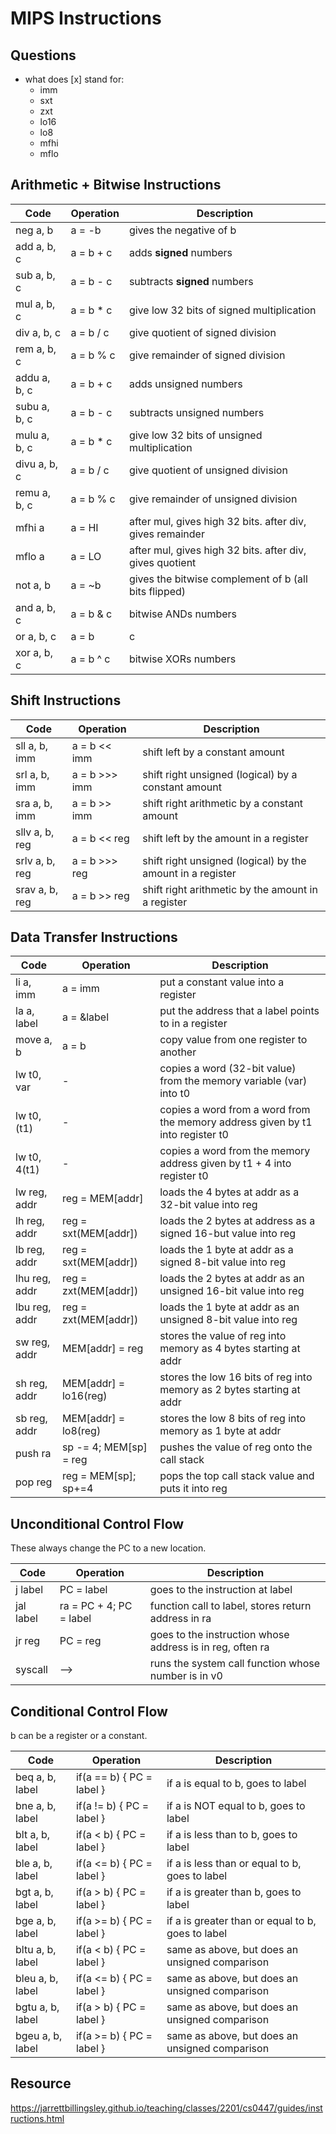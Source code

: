 # MIPS Instructions

## Questions
* what does [x] stand for:
  * imm
  * sxt
  * zxt
  * lo16
  * lo8
  * mfhi
  * mflo

## Arithmetic + Bitwise Instructions

| Code         | Operation | Description                                               |
|--------------|-----------|-----------------------------------------------------------|
| neg a, b     | a = -b    | gives the negative of b                                   |
| add a, b, c  | a = b + c | adds **signed** numbers                                   |
| sub a, b, c  | a = b - c | subtracts **signed** numbers                              |
| mul a, b, c  | a = b * c | give low 32 bits of signed multiplication                 |
| div a, b, c  | a = b / c | give quotient of signed division                          |
| rem a, b, c  | a = b % c | give remainder of signed division                         |
| addu a, b, c | a = b + c | adds unsigned numbers                                     |
| subu a, b, c | a = b - c | subtracts unsigned numbers                                |
| mulu a, b, c | a = b * c | give low 32 bits of unsigned multiplication               |
| divu a, b, c | a = b / c | give quotient of unsigned division                        |
| remu a, b, c | a = b % c | give remainder of unsigned division                       |
| mfhi a       | a = HI    | after mul, gives high 32 bits. after div, gives remainder |
| mflo a       | a = LO    | after mul, gives high 32 bits. after div, gives quotient  |
| not a, b     | a = ~b    | gives the bitwise complement of b (all bits flipped)      |
| and a, b, c  | a = b & c | bitwise ANDs numbers                                      |
| or a, b, c   | a = b | c | bitwise ORs numbers                                       |
| xor a, b, c  | a = b ^ c | bitwise XORs numbers                                      |

## Shift Instructions

| Code           | Operation     | Description                                                |
|----------------|---------------|------------------------------------------------------------|
| sll a, b, imm  | a = b << imm  | shift left by a constant amount                            |
| srl a, b, imm  | a = b >>> imm | shift right unsigned (logical) by a constant amount        |
| sra a, b, imm  | a = b >> imm  | shift right arithmetic by a constant amount                |
| sllv a, b, reg | a = b << reg  | shift left by the amount in a register                     |
| srlv a, b, reg | a = b >>> reg | shift right unsigned (logical) by the amount in a register |
| srav a, b, reg | a = b >> reg  | shift right arithmetic by the amount in a register         |

## Data Transfer Instructions

| Code          | Operation              | Description                                                                     |
|---------------|------------------------|---------------------------------------------------------------------------------|
| li a, imm     | a = imm                | put a constant value into a register                                            |
| la a, label   | a = &label             | put the address that a label points to in a register                            |
| move a, b     | a = b                  | copy value from one register to another                                         |
| lw t0, var    | -                      | copies a word (32-bit value) from the memory variable (var) into t0             |
| lw t0, (t1)   | -                      | copies a word from a word from the memory address given by t1 into register t0  |
| lw t0, 4(t1)  | -                      | copies a word from the memory address given by t1 + 4 into register t0          |
| lw reg, addr  | reg = MEM[addr]        | loads the 4 bytes at addr as a 32-bit value into reg                            |
| lh reg, addr  | reg = sxt(MEM[addr])   | loads the 2 bytes at address as a signed 16-but value into reg                  |
| lb reg, addr  | reg = sxt(MEM[addr])   | loads the 1 byte at addr as a signed 8-bit value into reg                       |
| lhu reg, addr | reg = zxt(MEM[addr])   | loads the 2 bytes at addr as an unsigned 16-bit value into reg                  |
| lbu reg, addr | reg = zxt(MEM[addr])   | loads the 1 byte at addr as an unsigned 8-bit value into reg                    |
| sw reg, addr  | MEM[addr] = reg        | stores the value of reg into memory as 4 bytes starting at addr                 |
| sh reg, addr  | MEM[addr] = lo16(reg)  | stores the low 16 bits of reg into memory as 2 bytes starting at addr           |
| sb reg, addr  | MEM[addr] = lo8(reg)   | stores the low 8 bits of reg into memory as 1 byte at addr                      |
| push ra       | sp -= 4; MEM[sp] = reg | pushes the value of reg onto the call stack                                     |
| pop reg       | reg = MEM[sp]; sp+=4   | pops the top call stack value and puts it into reg                              |

## Unconditional Control Flow
These always change the PC to a new location.

| Code      | Operation               | Description                                               |
|-----------|-------------------------|-----------------------------------------------------------|
| j label   | PC = label              | goes to the instruction at label                          |
| jal label | ra = PC + 4; PC = label | function call to label, stores return address in ra       |
| jr reg    | PC = reg                | goes to the instruction whose address is in reg, often ra |
| syscall   | -->                     | runs the system call function whose number is in v0       |

## Conditional Control Flow
b can be a register or a constant.

| Code             | Operation                 | Description                                       |
|------------------|---------------------------|---------------------------------------------------|
| beq a, b, label  | if(a == b) { PC = label } | if a is equal to b, goes to label                 |
| bne a, b, label  | if(a != b) { PC = label } | if a is NOT equal to b, goes to label             |
| blt a, b, label  | if(a < b) { PC = label }  | if a is less than to b, goes to label             |
| ble a, b, label  | if(a <= b) { PC = label } | if a is less than or equal to b, goes to label    |
| bgt a, b, label  | if(a > b) { PC = label }  | if a is greater than b, goes to label             |
| bge a, b, label  | if(a >= b) { PC = label } | if a is greater than or equal to b, goes to label |
| bltu a, b, label | if(a < b) { PC = label }  | same as above, but does an unsigned comparison    |
| bleu a, b, label | if(a <= b) { PC = label } | same as above, but does an unsigned comparison    |
| bgtu a, b, label | if(a > b) { PC = label }  | same as above, but does an unsigned comparison    |
| bgeu a, b, label | if(a >= b) { PC = label } | same as above, but does an unsigned comparison    |


## Resource
https://jarrettbillingsley.github.io/teaching/classes/2201/cs0447/guides/instructions.html
